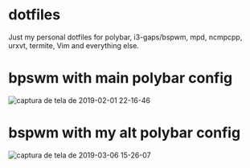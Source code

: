# dotfiles

Just my personal dotfiles for polybar, i3-gaps/bspwm, mpd, ncmpcpp, urxvt, termite, Vim and everything else.

# bpswm with main polybar config
![captura de tela de 2019-02-01 22-16-46](https://user-images.githubusercontent.com/46679706/52156667-bf593d00-2670-11e9-9916-97ba256c9758.png)

# bspwm with my alt polybar config
![captura de tela de 2019-03-06 15-26-07](https://user-images.githubusercontent.com/46679706/53904271-693b3900-4024-11e9-938c-24ec72f5ad4b.png)
